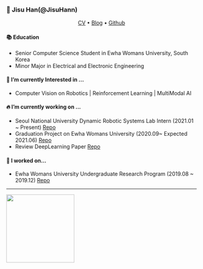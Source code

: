 ### 👋 Jisu Han(@JisuHann)
<p align="center">
<a href = "https://drive.google.com/file/d/1jSLqz4hwHb4ZFZ9oGBgaKzaFF53ZfUPr/view?usp=sharing">CV</a> •
  <a href="https://jisuhan.tistory.com">Blog</a> •
  <a href="https://github.com/JisuHann">Github</a> 
</p>

#### 📚 Education
- Senior Computer Science Student in Ewha Womans University, South Korea
- Minor Major in Electrical and Electronic Engineering

#### 🌱 I’m currently Interested in ...
- Computer Vision on Robotics | Reinforcement Learning | MultiModal AI

#### 🔥 I’m currently working on ...
- Seoul National University Dynamic Robotic Systems Lab Intern (2021.01 ~ Present) [Repo](https://github.com/JisuHann/Deep-Learning-Repo)
- Graduation Project on Ewha Womans University (2020.09~ Expected 2021.06) [Repo](https://github.com/MEME-Phoenix/Autonomous-Driving-Cart-MEME)
- Review DeepLearning Paper [Repo](https://github.com/JisuHann/Deep-Learning-Repo)

#### 🔭 I worked on...
- Ewha Womans University Undergraduate Research Program (2019.08 ~ 2019.12) [Repo](https://github.com/JisuHann/Point-Cloud-Grasp)
  
---
<a href="#">
  <img src="https://github-readme-stats.vercel.app/api?username=JisuHann&theme=react&show_icons=true" height="180px">
</a>
<!--<a href="#">
  <img src="https://github-readme-stats.vercel.app/api/top-langs/?username=JisuHann&theme=react&exclude_repo=Jagi,assignment&layout=compact" height="180px">
</a>  


[![Solved.ac프로필](http://mazassumnida.wtf/api/v2/generate_badge?boj=js8662)](https://solved.ac/js8662)

**JisuHann/JisuHann** is a ✨ _special_ ✨ repository because its `README.md` (this file) appears on your GitHub profile.

Here are some ideas to get you started:

- 🔭 I’m currently working on ...
- 🌱 I’m currently learning ...
- 👯 I’m looking to collaborate on ...
- 🤔 I’m looking for help with ...
- 💬 Ask me about ...
- 📫 How to reach me: ...
- 😄 Pronouns: ...
- ⚡ Fun fact: ...
-->
